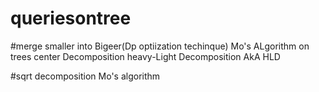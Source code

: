 # queriesontree

#merge smaller into Bigeer(Dp optiization techinque)
Mo's ALgorithm on trees
center Decomposition
heavy-Light Decomposition AkA HLD

#sqrt decomposition
Mo's algorithm
